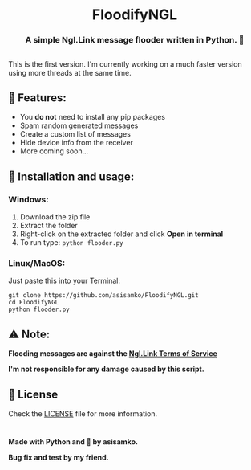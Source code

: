 <h1 align="center">FloodifyNGL</h1>
<h3 align="center">A simple Ngl.Link message flooder written in Python. 💌</h3>


##
This is the first version. I'm currently working on a much faster version using more threads at the same time.

## 👀 Features:
- You **do not** need to install any pip packages
- Spam random generated messages
- Create a custom list of messages
- Hide device info from the receiver
- More coming soon...

## 💾 Installation and usage:

### Windows:
1. Download the zip file
2. Extract the folder
3. Right-click on the extracted folder and click **Open in terminal**
4. To run type: ```python flooder.py```

### Linux/MacOS:
Just paste this into your Terminal:
```
git clone https://github.com/asisamko/FloodifyNGL.git
cd FloodifyNGL
python flooder.py
```

## ⚠️ Note:
**Flooding messages are against the [Ngl.Link Terms of Service](https://ngl.link/terms-of-service)**

**I'm not responsible for any damage caused by this script.**

## 📝 License
Check the [LICENSE](LICENSE) file for more information.


#
**Made with Python and 💖 by asisamko.**

**Bug fix and test by my friend.**

